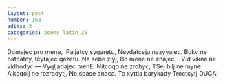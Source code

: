 ```yaml
---
layout: post
number: 163
edits: 3
categories: poems latin_25
---
```


Dumajec pro mene, 
Paljatcy syqaretu,
Nevdatceju nazyvajec. 
Bukv ne batcatcy, tcytajec qazetu. 
Na sebe zlyj, 
Bo mene ne znajec. 
 
Vid vikna ne vidhodyc — 
Vyqljadajec menE.
Nitcoqo ne zrobyc,
TSej bilj ne myne. 
 
Alkoqolj ne rozradytj, 
Ne spase anaca.
To xyttja barykady 
Troctcytj DUCA!
